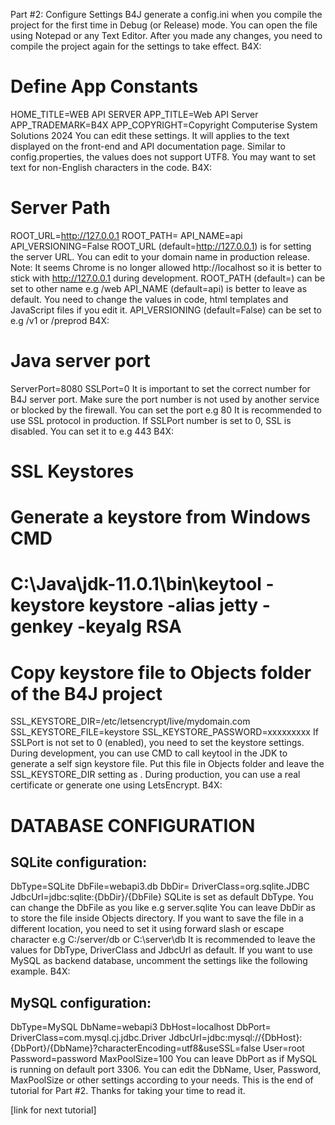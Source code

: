 Part #2: Configure Settings
B4J generate a config.ini when you compile the project for the first time in Debug (or Release) mode.
You can open the file using Notepad or any Text Editor.
After you made any changes, you need to compile the project again for the settings to take effect.
B4X:
# Define App Constants
HOME_TITLE=WEB API SERVER
APP_TITLE=Web API Server
APP_TRADEMARK=B4X
APP_COPYRIGHT=Copyright Computerise System Solutions 2024
You can edit these settings.
It will applies to the text displayed on the front-end and API documentation page.
Similar to config.properties, the values does not support UTF8. You may want to set text for non-English characters in the code.
B4X:
# Server Path
ROOT_URL=http://127.0.0.1
ROOT_PATH=
API_NAME=api
API_VERSIONING=False
ROOT_URL (default=http://127.0.0.1) is for setting the server URL. You can edit to your domain name in production release.
Note: It seems Chrome is no longer allowed http://localhost so it is better to stick with http://127.0.0.1 during development.
ROOT_PATH (default=<empty>) can be set to other name e.g /web
API_NAME (default=api) is better to leave as default. You need to change the values in code, html templates and JavaScript files if you edit it.
API_VERSIONING (default=False) can be set to e.g /v1 or /preprod
B4X:
# Java server port
ServerPort=8080
SSLPort=0
It is important to set the correct number for B4J server port.
Make sure the port number is not used by another service or blocked by the firewall.
You can set the port e.g 80
It is recommended to use SSL protocol in production. If SSLPort number is set to 0, SSL is disabled.
You can set it to e.g 443
B4X:
# SSL Keystores
# Generate a keystore from Windows CMD
# C:\Java\jdk-11.0.1\bin\keytool -keystore keystore -alias jetty -genkey -keyalg RSA
# Copy keystore file to Objects folder of the B4J project
SSL_KEYSTORE_DIR=/etc/letsencrypt/live/mydomain.com
SSL_KEYSTORE_FILE=keystore
SSL_KEYSTORE_PASSWORD=xxxxxxxxx
If SSLPort is not set to 0 (enabled), you need to set the keystore settings.
During development, you can use CMD to call keytool in the JDK to generate a self sign keystore file.
Put this file in Objects folder and leave the SSL_KEYSTORE_DIR setting as <empty>.
During production, you can use a real certificate or generate one using LetsEncrypt.
B4X:
# DATABASE CONFIGURATION

## SQLite configuration:
DbType=SQLite
DbFile=webapi3.db
DbDir=
DriverClass=org.sqlite.JDBC
JdbcUrl=jdbc:sqlite:{DbDir}/{DbFile}
SQLite is set as default DbType.
You can change the DbFile as you like e.g server.sqlite
You can leave DbDir as <empty> to store the file inside Objects directory.
If you want to save the file in a different location, you need to set it using forward slash or escape character e.g C:/server/db or C:\\server\\db
It is recommended to leave the values for DbType, DriverClass and JdbcUrl as default.
If you want to use MySQL as backend database, uncomment the settings like the following example.
B4X:
## MySQL configuration:
DbType=MySQL
DbName=webapi3
DbHost=localhost
DbPort=
DriverClass=com.mysql.cj.jdbc.Driver
JdbcUrl=jdbc:mysql://{DbHost}:{DbPort}/{DbName}?characterEncoding=utf8&useSSL=false
User=root
Password=password
MaxPoolSize=100
You can leave DbPort as <empty> if MySQL is running on default port 3306.
You can edit the DbName, User, Password, MaxPoolSize or other settings according to your needs.
This is the end of tutorial for Part #2. Thanks for taking your time to read it.

[link for next tutorial]
